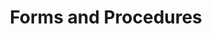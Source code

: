 ---
_schema: detail
title: Forms and Procedures
type: detail
description:
topper:
  topper_type: Hero
  background_image:
  alt_text:
  heading: Take the Next Step of Your Journey
  subheading: Searching for documents? We’ve gathered all the ones you need to become a Mountaineer.
detail_blocks:
  - _bookshop_name: detail/rich-text
    text: Text.
column_blocks:
  - _bookshop_name: column/stat
    pre: Text.
---
